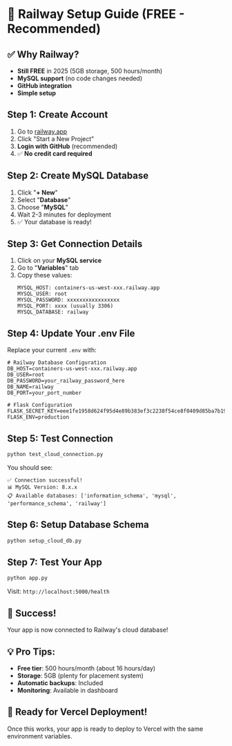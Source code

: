 # 🚂 Railway Setup Guide (FREE - Recommended)

## ✅ Why Railway?
- **Still FREE** in 2025 (5GB storage, 500 hours/month)
- **MySQL support** (no code changes needed)
- **GitHub integration**
- **Simple setup**

## Step 1: Create Account
1. Go to [railway.app](https://railway.app)
2. Click "Start a New Project"
3. **Login with GitHub** (recommended)
4. ✅ **No credit card required**

## Step 2: Create MySQL Database
1. Click "**+ New**"
2. Select "**Database**"
3. Choose "**MySQL**"
4. Wait 2-3 minutes for deployment
5. ✅ Your database is ready!

## Step 3: Get Connection Details
1. Click on your **MySQL service**
2. Go to "**Variables**" tab
3. Copy these values:
   ```
   MYSQL_HOST: containers-us-west-xxx.railway.app
   MYSQL_USER: root
   MYSQL_PASSWORD: xxxxxxxxxxxxxxxxx
   MYSQL_PORT: xxxx (usually 3306)
   MYSQL_DATABASE: railway
   ```

## Step 4: Update Your .env File
Replace your current `.env` with:
```env
# Railway Database Configuration
DB_HOST=containers-us-west-xxx.railway.app
DB_USER=root
DB_PASSWORD=your_railway_password_here
DB_NAME=railway
DB_PORT=your_port_number

# Flask Configuration
FLASK_SECRET_KEY=eee1fe1958d624f95d4e89b383ef3c2238f54ce8f0409d85ba7b192c9632e078
FLASK_ENV=production
```

## Step 5: Test Connection
```bash
python test_cloud_connection.py
```

You should see:
```
✅ Connection successful!
📊 MySQL Version: 8.x.x
📋 Available databases: ['information_schema', 'mysql', 'performance_schema', 'railway']
```

## Step 6: Setup Database Schema
```bash
python setup_cloud_db.py
```

## Step 7: Test Your App
```bash
python app.py
```

Visit: `http://localhost:5000/health`

## 🎉 Success!
Your app is now connected to Railway's cloud database!

## 💡 Pro Tips:
- **Free tier**: 500 hours/month (about 16 hours/day)
- **Storage**: 5GB (plenty for placement system)
- **Automatic backups**: Included
- **Monitoring**: Available in dashboard

## 🚀 Ready for Vercel Deployment!
Once this works, your app is ready to deploy to Vercel with the same environment variables.